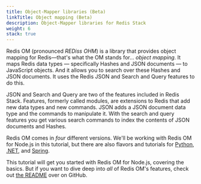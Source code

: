 ```yaml
---
title: Object-Mapper libraries (Beta)
linkTitle: Object mapping (Beta)
description: Object-Mapper libraries for Redis Stack
weight: 6
stack: true
---
```



Redis OM (pronounced *REDiss OHM*) is a library that provides object mapping for Redis—that's what the OM stands for... *object mapping*. It maps Redis data types — specifically Hashes and JSON documents — to JavaScript objects. And it allows you to search over these Hashes and JSON documents. It uses the Redis JSON and Search and Query features to do this.

JSON and Search and Query are two of the features included in Redis Stack. Features, formerly called modules, are extensions to Redis that add new data types and new commands. JSON adds a JSON document data type and the commands to manipulate it. With the search and query features you get various search commands to index the contents of JSON documents and Hashes.

Redis OM comes in *four* different versions. We'll be working with Redis OM for Node.js in this tutorial, but there are also flavors and tutorials for [Python](/docs/stack/get-started/tutorials/stack-python), [.NET](/docs/stack/get-started/tutorials/stack-dotnet/), and [Spring](docs/stack/get-started/tutorials/stack-spring).

This tutorial will get you started with Redis OM for Node.js, covering the basics. But if you want to dive deep into *all* of Redis OM's features, check out [the README](https://github.com/redis/redis-om-node) over on GitHub.

